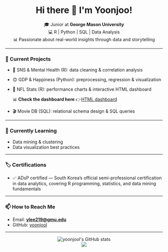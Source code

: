 <h1 align="center">Hi there 👋 I'm Yoonjoo!</h1>

<p align="center">
🎓 Junior at <strong>George Mason University</strong>  
<br/>
💻 R | Python | SQL | Data Analysis  
<br/>
📊 Passionate about real-world insights through data and storytelling
</p>

---

### 🔭 Current Projects
- 🧠 SNS & Mental Health (R): data cleaning & correlation analysis  
- 😊 GDP & Happiness (Python): preprocessing, regression & visualization  
- 🏈 NFL Stats (R): performance charts & interactive HTML dashboard

  
  📊 **Check the dashboard here** 👉[HTML dashboard](https://ylee219.shinyapps.io/NFL_Analysis/)
- 🎬 Movie DB (SQL): relational schema design & SQL queries

---

### 🌱 Currently Learning
- Data mining & clustering
- Data visualization best practices

---

### 🏷 Certifications
-  ✅ ADsP certified — South Korea’s official semi-professional certification in data analytics, covering R programming, statistics, and data mining fundamentals



---

### 📫 How to Reach Me
- Email: **ylee219@gmu.edu**
- GitHub: [yoonjool](https://github.com/yoonjool)

---

<p align="center">
  <img src="https://github-readme-stats.vercel.app/api?username=yoonjool&show_icons=true&theme=radical" alt="yoonjool's GitHub stats" />
  <br/>
  <img src="https://img.shields.io/badge/Data%20Science-R%20%7C%20Python%20%7C%20SQL-success" />
</p>
